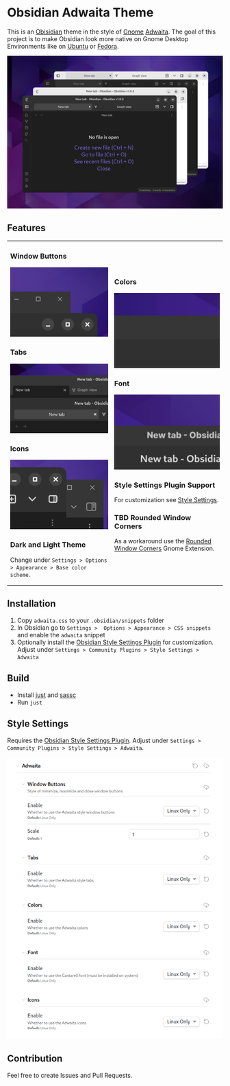 # Obsidian Adwaita Theme

This is an [Obisidian](https://obsidian.md/) theme in the style of [Gnome](https://www.gnome.org/) [Adwaita](https://en.wikipedia.org/wiki/Adwaita_(design_language)). The goal of this project is to make Obsidian look more native on Gnome Desktop Environments like on [Ubuntu](https://ubuntu.com/) or [Fedora](https://getfedora.org/). 

![](generated/theme-preview.png)

## Features 

<table>
<tr>
<td>

### Window Buttons
<img src="generated/compare-window-buttons.png">

### Tabs
<img src="generated/compare-tabs.png">

### Icons
<img src="generated/compare-icons.png">

### Dark and Light Theme
Change under `Settings > Options > Appearance > Base color scheme`.

</td>
<td>

### Colors
<img src="generated/compare-color.png">

### Font
<img src="generated/compare-font.png">

### Style Settings Plugin Support
For customization see [Style Settings](#style-settings).

### TBD Rounded Window Corners
As a workaround use the [Rounded Window Corners](https://extensions.gnome.org/extension/5237/rounded-window-corners/) Gnome Extension.

</td>
</tr>
</table>

## Installation

1. Copy `adwaita.css` to your `.obsidian/snippets` folder
2. In Obsidian go to `Settings > 
Options > Appearance > CSS snippets` and enable the `adwaita` snippet
3. Optionally install the [Obsidian Style Settings Plugin](https://github.com/mgmeyers/obsidian-style-settings) for customization. Adjust under `Settings > Community Plugins > Style Settings > Adwaita`

## Build

- Install [just](https://github.com/casey/just) and [sassc](https://github.com/sass/sassc)
- Run `just`

## Style Settings
Requires the [Obsidian Style Settings Plugin](https://github.com/mgmeyers/obsidian-style-settings).
Adjust under `Settings > Community Plugins > Style Settings > Adwaita`.

![](src/preview/style-settings.png)

## Contribution
Feel free to create Issues and Pull Requests.
